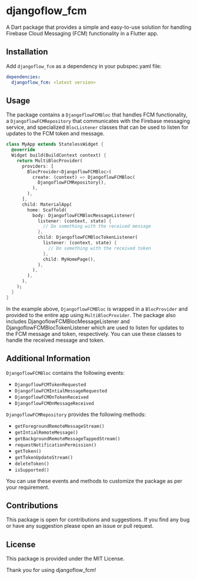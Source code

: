 # djangoflow_fcm

A Dart package that provides a simple and easy-to-use solution for handling Firebase Cloud Messaging (FCM) functionality in a Flutter app.

## Installation

Add `djangoflow_fcm` as a dependency in your pubspec.yaml file:

```yaml
dependencies:
  djangoflow_fcm: <latest version>
```

## Usage

The package contains a `DjangoflowFCMBloc` that handles FCM functionality, a `DjangoflowFCMRepository` that communicates with the Firebase messaging service, and specialized `BlocListener` classes that can be used to listen for updates to the FCM token and message.

```dart
class MyApp extends StatelessWidget {
  @override
  Widget build(BuildContext context) {
    return MultiBlocProvider(
      providers: [
        BlocProvider<DjangoflowFCMBloc>(
          create: (context) => DjangoflowFCMBloc(
            DjangoflowFCMRepository(),
          ),
        ),
      ],
      child: MaterialApp(
        home: Scaffold(
          body: DjangoflowFCMBlocMessageListener(
            listener: (context, state) {
              // Do something with the received message
            },
            child: DjangoflowFCMBlocTokenListener(
              listener: (context, state) {
                // Do something with the received token
              },
              child: MyHomePage(),
            ),
          ),
        ),
      ),
    );
  }
}
```

In the example above, `DjangoflowFCMBloc` is wrapped in a `BlocProvider` and provided to the entire app using `MultiBlocProvider`. The package also includes DjangoflowFCMBlocMessageListener and DjangoflowFCMBlocTokenListener which are used to listen for updates to the FCM message and token, respectively. You can use these classes to handle the received message and token.

## Additional Information

`DjangoflowFCMBloc` contains the following events:

- `DjangoflowFCMTokenRequested`
- `DjangoflowFCMIntialMessageRequested`
- `DjangoflowFCMOnTokenReceived`
- `DjangoflowFCMOnMessageReceived`

`DjangoflowFCMRepository` provides the following methods:

- `getForegroundRemoteMessageStream()`
- `getIntialRemoteMessage()`
- `getBackgroundRemoteMessageTappedStream()`
- `requestNotificationPermission()`
- `getToken()`
- `getTokenUpdateStream()`
- `deleteToken()`
- `isSupported()`

You can use these events and methods to customize the package as per your requirement.

## Contributions

This package is open for contributions and suggestions. If you find any bug or have any suggestion please open an issue or pull request.

## License

This package is provided under the MIT License.

Thank you for using djangoflow_fcm!
